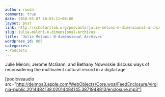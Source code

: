 ```yaml
---
author: ronda
comments: true
date: 2010-05-07 16:03:11+00:00
layout: post
link: http://scholarslab.org/podcasts/julie-meloni-n-dimensional-archives/
slug: julie-meloni-n-dimensional-archives
title: 'Julie Meloni: N-dimensional Archives'
wordpress_id: 805
categories:
- Podcasts
---
```


Julie Meloni, Jerome McGann, and Bethany Nowviskie discuss ways of reconsidering the multivalent cultural record in a digital age

[podloveaudio src="http://deimos3.apple.com/WebObjects/Core.woa/FeedEnclosure/virginia-public.2014484138.02014484145.3871948813/enclosure.mp3"]
